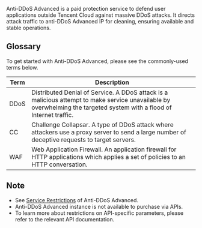 [//]: # (chinagitpath:XXXXX)

  
Anti-DDoS Advanced is a paid protection service to defend user applications outside Tencent Cloud against massive DDoS attacks. It directs attack traffic to anti-DDoS Advanced IP for cleaning, ensuring available and stable operations.

## Glossary

To get started with Anti-DDoS Advanced, please see the commonly-used terms below.

| Term  | Description |
|-------| ----------------------------|
| DDoS | Distributed Denial of Service. A DDoS attack is a malicious attempt to make service unavailable by overwhelming the targeted system with a flood of Internet traffic. |
| CC | Challenge Collapsar. A type of DDoS attack where attackers use a proxy server to send a large number of deceptive requests to target servers. |
| WAF | Web Application Firewall. An application firewall for HTTP applications which applies a set of policies to an HTTP conversation. |

## Note
- See [Service Restrictions](https://cloud.tencent.com/document/product/1014/31108) of Anti-DDoS Advanced. 
- Anti-DDoS Advanced instance is not available to purchase via APIs.
- To learn more about restrictions on API-specific parameters, please refer to the relevant API documentation.

